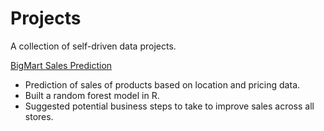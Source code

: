 # Projects

A collection of self-driven data projects.

[BigMart Sales Prediction](https://github.com/chriscross00/projects/blob/master/bigmart_sales/bigmart_sales_report.md)
* Prediction of sales of products based on location and pricing data.
* Built a random forest model in R.
* Suggested potential business steps to take to improve sales across all stores.
